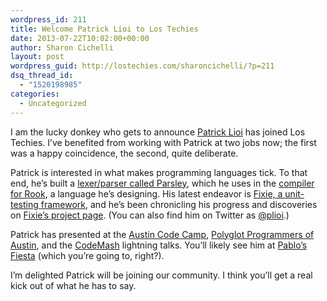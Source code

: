 ```yaml
---
wordpress_id: 211
title: Welcome Patrick Lioi to Los Techies
date: 2013-07-22T10:02:00+00:00
author: Sharon Cichelli
layout: post
wordpress_guid: http://lostechies.com/sharoncichelli/?p=211
dsq_thread_id:
  - "1520198985"
categories:
  - Uncategorized
---
```

I am the lucky donkey who gets to announce [Patrick Lioi](http://lostechies.com/patricklioi) has joined Los Techies. I&#8217;ve benefited from working with Patrick at two jobs now; the first was a happy coincidence, the second, quite deliberate.

Patrick is interested in what makes programming languages tick. To that end, he&#8217;s built a [lexer/parser called Parsley](https://github.com/plioi/parsley/), which he uses in the [compiler for Rook](https://github.com/plioi/rook/), a language he&#8217;s designing. His latest endeavor is [Fixie, a unit-testing framework](https://github.com/plioi/fixie/), and he&#8217;s been chronicling his progress and discoveries on [Fixie&#8217;s project page](http://patrick.lioi.net/fixie/). (You can also find him on Twitter as [@plioi](https://twitter.com/plioi/).)

Patrick has presented at the [Austin Code Camp](http://codecamp13.adnug.org/), [Polyglot Programmers of Austin](http://austin.polyglotprogrammers.org/), and the [CodeMash](http://codemash.org/) lightning talks. You&#8217;ll likely see him at [Pablo&#8217;s Fiesta](https://lostechies.github.io/fiesta/) (which you&#8217;re going to, right?).

I&#8217;m delighted Patrick will be joining our community. I think you&#8217;ll get a real kick out of what he has to say.